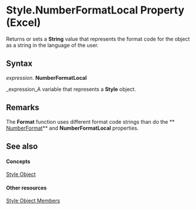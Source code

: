 
# Style.NumberFormatLocal Property (Excel)

Returns or sets a  **String** value that represents the format code for the object as a string in the language of the user.


## Syntax

 _expression_. **NumberFormatLocal**

 _expression_A variable that represents a  **Style** object.


## Remarks

The  **Format** function uses different format code strings than do the ** [NumberFormat](e55eb3b0-8177-4da4-dee0-c39027e90473.md)** and **NumberFormatLocal** properties.


## See also


#### Concepts


 [Style Object](3c1e9184-0075-5f46-9a1a-0b61d874d1f8.md)
#### Other resources


 [Style Object Members](78f477c9-4033-e7c5-fc3d-7ba025392d31.md)

